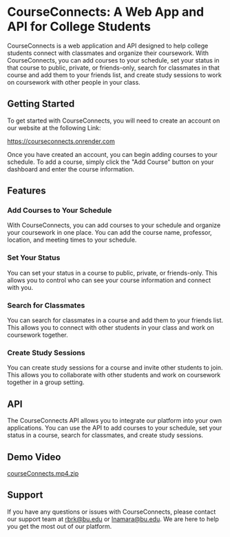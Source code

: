 # CourseConnects: A Web App and API for College Students

CourseConnects is a web application and API designed to help college students connect with classmates and organize their coursework. With CourseConnects, you can add courses to your schedule, set your status in that course to public, private, or friends-only, search for classmates in that course and add them to your friends list, and create study sessions to work on coursework with other people in your class.

## Getting Started

To get started with CourseConnects, you will need to create an account on our website at the following Link:

https://courseconnects.onrender.com

Once you have created an account, you can begin adding courses to your schedule. To add a course, simply click the "Add Course" button on your dashboard and enter the course information.

## Features

### Add Courses to Your Schedule
With CourseConnects, you can add courses to your schedule and organize your coursework in one place. You can add the course name, professor, location, and meeting times to your schedule.

### Set Your Status
You can set your status in a course to public, private, or friends-only. This allows you to control who can see your course information and connect with you.

### Search for Classmates
You can search for classmates in a course and add them to your friends list. This allows you to connect with other students in your class and work on coursework together.

### Create Study Sessions
You can create study sessions for a course and invite other students to join. This allows you to collaborate with other students and work on coursework together in a group setting.

## API

The CourseConnects API allows you to integrate our platform into your own applications. You can use the API to add courses to your schedule, set your status in a course, search for classmates, and create study sessions.

## Demo Video
[courseConnects.mp4.zip](https://github.com/rashidkolaghassi/CourseConnects/files/11379084/courseConnects.mp4.zip)

## Support

If you have any questions or issues with CourseConnects, please contact our support team at rbrk@bu.edu or lnamara@bu.edu. We are here to help you get the most out of our platform.




